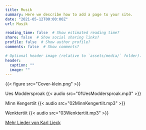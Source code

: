 ```yaml
---
title: Musik
summary: Here we describe how to add a page to your site.
date: "2021-05-12T00:00:00Z"
url: Musik

reading_time: false  # Show estimated reading time?
share: false  # Show social sharing links?
profile: false  # Show author profile?
comments: false  # Show comments?

# Optional header image (relative to `assets/media/` folder).
header:
  caption: ""
  image: ""
---
```


{{< figure src="Cover-klein.png" >}}


Ues Moddersproak
{{< audio src="01UesModdersproak.mp3" >}}

Minn Kengertiit
{{< audio src="02MinnKengertiit.mp3" >}}

Wenktertiit
{{< audio src="03Wenktertiit.mp3" >}}

[Mehr Lieder von Karl Lieck](http://www.heimatverein-wassenberg.de/akmundart/akheimatlieder)

